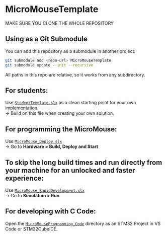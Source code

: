 ﻿# MicroMouseTemplate

MAKE SURE YOU CLONE THE WHOLE REPOSITORY

## Using as a Git Submodule

You can add this repository as a submodule in another project:

```sh
git submodule add <repo-url> MicroMouseTemplate
git submodule update --init --recursive
```

All paths in this repo are relative, so it works from any subdirectory.


## For students:
Use [`StudentTemplate.slx`](./StudentTemplate.slx) as a clean starting point for your own implementation.  
→ Build on this file when creating your own solution.

## For programming the MicroMouse:
Use [`MicroMouse_Deploy.slx`](./MicroMouse_Deploy.slx)  
→ Go to **Hardware > Build, Deploy and Start**

## To skip the long build times and run directly from your machine for an unlocked and faster experience:
Use [`MicroMouse_RapidDevelopment.slx`](./MicroMouse_RapidDevelopment.slx)  
→ Go to **Simulation > Run**

## For developing with C Code:
Open the [`MicroMouseProgramming_Code`](./MicroMouseProgramming_Code) directory as an STM32 Project in VS Code or STM32CubeIDE.
